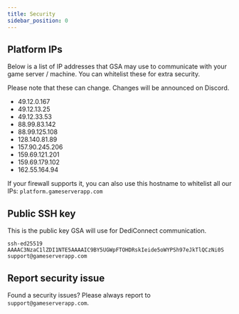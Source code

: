 ```yaml
---
title: Security
sidebar_position: 0
---
```


## Platform IPs

Below is a list of IP addresses that GSA may use to communicate with your game server / machine. You can whitelist these for extra security.

Please note that these can change. Changes will be announced on Discord.

- 49.12.0.167
- 49.12.13.25
- 49.12.33.53
- 88.99.83.142
- 88.99.125.108
- 128.140.81.89
- 157.90.245.206
- 159.69.121.201
- 159.69.179.102
- 162.55.164.94

If your firewall supports it, you can also use this hostname to whitelist all our IPs:
`platform.gameserverapp.com`


## Public SSH key
This is the public key GSA will use for DediConnect communication.

```composer log
ssh-ed25519 AAAAC3NzaC1lZDI1NTE5AAAAIC9BY5UGWpFTOHDRskIeide5oWYPSh97eJkTlQCzNi0S support@gameserverapp.com
```

## Report security issue

Found a security issues? Please always report to `support@gameserverapp.com`.